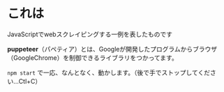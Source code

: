# これは
JavaScriptでwebスクレイピングする一例を表したものです

**puppeteer**（パペティア）とは、Googleが開発したプログラムからブラウザ（GoogleChrome）を制御できるライブラリをつかってます。

``npm start``
で一応、なんとなく、動かします。（後で手でストップしてください…Ctl+C）